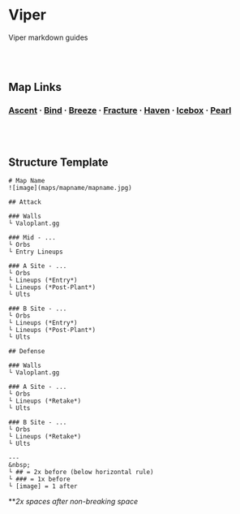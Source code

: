 # Viper
Viper markdown guides

&nbsp;  
&nbsp;  
## Map Links

### [Ascent](maps/ascent/ascent.md) · [Bind](maps/bind/bind.md) · [Breeze](maps/breeze/breeze.md) · [Fracture](maps/fracture/fracture.md) · [Haven](maps/haven/haven.md) · [Icebox](maps/icebox/icebox.md) · [Pearl](maps/pearl/pearl.md)

&nbsp;  
&nbsp;  
## Structure Template

```
# Map Name
![image](maps/mapname/mapname.jpg)

## Attack

### Walls
└ Valoplant.gg

### Mid - ...
└ Orbs
└ Entry Lineups

### A Site - ...
└ Orbs
└ Lineups (*Entry*)
└ Lineups (*Post-Plant*)
└ Ults

### B Site - ...
└ Orbs
└ Lineups (*Entry*)
└ Lineups (*Post-Plant*)
└ Ults

## Defense

### Walls
└ Valoplant.gg

### A Site - ...
└ Orbs
└ Lineups (*Retake*)
└ Ults

### B Site - ...
└ Orbs
└ Lineups (*Retake*)
└ Ults
```


```
---
&nbsp;  
└ ## = 2x before (below horizontal rule)
└ ### = 1x before
└ [image] = 1 after
```
***2x spaces after non-breaking space*